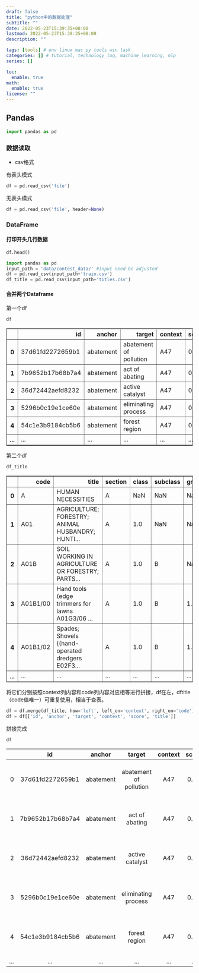 ```yaml
---
draft: false
title: "python中的数据处理"
subtitle: ""
date: 2022-05-23T15:39:35+08:00
lastmod: 2022-05-23T15:39:35+08:00
description: ""

tags: [tools] # env linux mac py tools win task
categories: [] # tutorial, technology_log, machine_learning, nlp
series: []

toc:
  enable: true
math:
  enable: true
license: ""
---
```


## Pandas

```python
import pandas as pd
```

### 数据读取

+ csv格式

有表头模式

```python
df = pd.read_csv('file')
```

无表头模式

```python
df = pd.read_csv('file', header=None)
```

### DataFrame

#### 打印开头几行数据

```python
df.head()
```

```python
import pandas as pd
input_path = 'data/contest_data/' #input need be adjusted
df = pd.read_csv(input_path+'train.csv')
df_title = pd.read_csv(input_path+'titles.csv')
```

#### 合并两个Dataframe

第一个df


```python
df
```

<table border="1" class="dataframe">
  <thead>
    <tr style="text-align: right;">
      <th></th>
      <th>id</th>
      <th>anchor</th>
      <th>target</th>
      <th>context</th>
      <th>score</th>
    </tr>
  </thead>
  <tbody>
    <tr>
      <th>0</th>
      <td>37d61fd2272659b1</td>
      <td>abatement</td>
      <td>abatement of pollution</td>
      <td>A47</td>
      <td>0.50</td>
    </tr>
    <tr>
      <th>1</th>
      <td>7b9652b17b68b7a4</td>
      <td>abatement</td>
      <td>act of abating</td>
      <td>A47</td>
      <td>0.75</td>
    </tr>
    <tr>
      <th>2</th>
      <td>36d72442aefd8232</td>
      <td>abatement</td>
      <td>active catalyst</td>
      <td>A47</td>
      <td>0.25</td>
    </tr>
    <tr>
      <th>3</th>
      <td>5296b0c19e1ce60e</td>
      <td>abatement</td>
      <td>eliminating process</td>
      <td>A47</td>
      <td>0.50</td>
    </tr>
    <tr>
      <th>4</th>
      <td>54c1e3b9184cb5b6</td>
      <td>abatement</td>
      <td>forest region</td>
      <td>A47</td>
      <td>0.00</td>
    </tr>
    <tr>
      <th>...</th>
      <td>...</td>
      <td>...</td>
      <td>...</td>
      <td>...</td>
      <td>...</td>
  </tbody>
</table>
第二个df


```python
df_title
```

<table border="1" class="dataframe">
  <thead>
    <tr style="text-align: right;">
      <th></th>
      <th>code</th>
      <th>title</th>
      <th>section</th>
      <th>class</th>
      <th>subclass</th>
      <th>group</th>
      <th>main_group</th>
    </tr>
  </thead>
  <tbody>
    <tr>
      <th>0</th>
      <td>A</td>
      <td>HUMAN NECESSITIES</td>
      <td>A</td>
      <td>NaN</td>
      <td>NaN</td>
      <td>NaN</td>
      <td>NaN</td>
    </tr>
    <tr>
      <th>1</th>
      <td>A01</td>
      <td>AGRICULTURE; FORESTRY; ANIMAL HUSBANDRY; HUNTI...</td>
      <td>A</td>
      <td>1.0</td>
      <td>NaN</td>
      <td>NaN</td>
      <td>NaN</td>
    </tr>
    <tr>
      <th>2</th>
      <td>A01B</td>
      <td>SOIL WORKING IN AGRICULTURE OR FORESTRY; PARTS...</td>
      <td>A</td>
      <td>1.0</td>
      <td>B</td>
      <td>NaN</td>
      <td>NaN</td>
    </tr>
    <tr>
      <th>3</th>
      <td>A01B1/00</td>
      <td>Hand tools (edge trimmers for lawns A01G3/06  ...</td>
      <td>A</td>
      <td>1.0</td>
      <td>B</td>
      <td>1.0</td>
      <td>0.0</td>
    </tr>
    <tr>
      <th>4</th>
      <td>A01B1/02</td>
      <td>Spades; Shovels {(hand-operated dredgers E02F3...</td>
      <td>A</td>
      <td>1.0</td>
      <td>B</td>
      <td>1.0</td>
      <td>2.0</td>
    </tr>
    <tr>
      <th>...</th>
      <td>...</td>
      <td>...</td>
      <td>...</td>
      <td>...</td>
      <td>...</td>
      <td>...</td>
      <td>...</td>
    </tr>
  </tbody>
</table>

将它们分别按照context列内容和code列内容对应相等进行拼接，df在左，dftitle（code值唯一）可重复使用，相当于查表。


```python
df = df.merge(df_title, how='left', left_on='context', right_on='code')
df = df[['id', 'anchor', 'target', 'context', 'score', 'title']]
```

拼接完成

```python
df
```

|      |        id        |  anchor   |         target         | context | score |                       title                       |
| ---: | :--------------: | :-------: | :--------------------: | :-----: | :---: | :-----------------------------------------------: |
|    0 | 37d61fd2272659b1 | abatement | abatement of pollution |   A47   | 0.50  | FURNITURE; DOMESTIC ARTICLES OR APPLIANCES; CO... |
|    1 | 7b9652b17b68b7a4 | abatement |     act of abating     |   A47   | 0.75  | FURNITURE; DOMESTIC ARTICLES OR APPLIANCES; CO... |
|    2 | 36d72442aefd8232 | abatement |    active catalyst     |   A47   | 0.25  | FURNITURE; DOMESTIC ARTICLES OR APPLIANCES; CO... |
|    3 | 5296b0c19e1ce60e | abatement |  eliminating process   |   A47   | 0.50  | FURNITURE; DOMESTIC ARTICLES OR APPLIANCES; CO... |
|    4 | 54c1e3b9184cb5b6 | abatement |     forest region      |   A47   | 0.00  | FURNITURE; DOMESTIC ARTICLES OR APPLIANCES; CO... |
|  ... |       ...        |    ...    |          ...           |   ...   |  ...  |                        ...                        |



